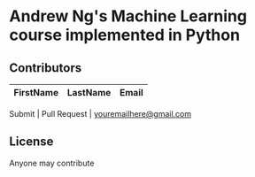 # Andrew Ng's Machine Learning course implemented in Python


## Contributors
FirstName | LastName | Email
--- | --- | ---


Submit |  Pull Request | <youremailhere@gmail.com>

## License
Anyone may contribute 

